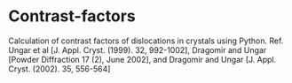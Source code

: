 # Contrast-factors
Calculation of contrast factors of dislocations in crystals using Python. Ref. Ungar et al [J. Appl. Cryst. (1999). 32, 992-1002], Dragomir and Ungar [Powder Diffraction 17 (2), June 2002], and Dragomir and Ungar [J. Appl. Cryst. (2002). 35, 556-564]
